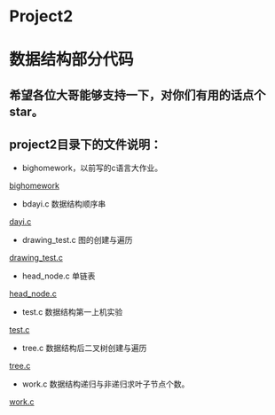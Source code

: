 # Project2
# 数据结构部分代码
希望各位大哥能够支持一下，对你们有用的话点个star。
--- 
## project2目录下的文件说明：
- bighomework，以前写的c语言大作业。  


[bighomework](https://github.com/kklll/Project2/blob/master/Project2/bighomework.c)  

- bdayi.c 	数据结构顺序串


[dayi.c](https://github.com/kklll/Project2/blob/master/Project2/dayi.c) 
- drawing_test.c  图的创建与遍历

[drawing_test.c](https://github.com/kklll/Project2/blob/master/Project2/drawing_test.c) 
- head_node.c   单链表

[head_node.c](https://github.com/kklll/Project2/blob/master/Project2/head_node.c) 
- test.c    数据结构第一上机实验

[test.c](https://github.com/kklll/Project2/blob/master/Project2/test.c) 
- tree.c 	数据结构后二叉树创建与遍历

[tree.c](https://github.com/kklll/Project2/blob/master/Project2/tree.c) 
- work.c	数据结构递归与非递归求叶子节点个数。

[work.c](https://github.com/kklll/Project2/blob/master/Project2/work.c) 